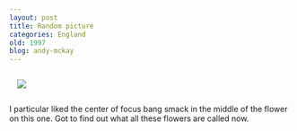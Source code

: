 ```yaml
---
layout: post
title: Random picture
categories: England
old: 1997
blog: andy-mckay
---
```

<img src="http://www.agmweb.ca/files/IMG_8542_1.jpg" style="padding: 1em"/>
<p>I particular liked the center of focus bang smack in the middle of the flower on this one. Got to find out what all these flowers are called now.<p>